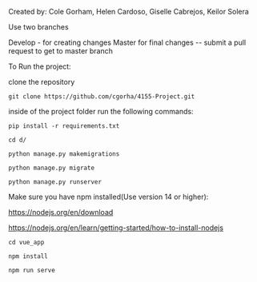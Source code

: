 Created by: Cole Gorham, Helen Cardoso, Giselle Cabrejos, Keilor Solera


Use two branches 

Develop - for creating changes
Master for final changes -- submit a pull request to get to master branch

To Run the project:

clone the repository


```git clone https://github.com/cgorha/4155-Project.git```


inside of the project folder run the following commands:


```pip install -r requirements.txt```


```cd d/```

```python manage.py makemigrations```

```python manage.py migrate```

```python manage.py runserver```


Make sure you have npm installed(Use version 14 or higher):

https://nodejs.org/en/download

https://nodejs.org/en/learn/getting-started/how-to-install-nodejs

```cd vue_app```

```npm install```

```npm run serve```






